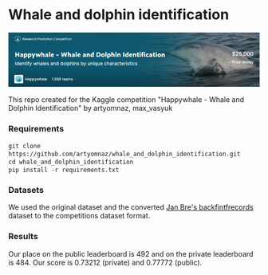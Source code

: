 # Whale and dolphin identification

![banner](/sup_mat/banner.png)

This repo created for the Kaggle competition "Happywhale - Whale and Dolphin Identification" by artyomnaz, max_vasyuk

### Requirements
```
git clone https://github.com/artyomnaz/whale_and_dolphin_identification.git
cd whale_and_dolphin_identification
pip install -r requirements.txt
```

### Datasets
We used the original dataset and the converted [Jan Bre's backfintfrecords](https://www.kaggle.com/datasets/jpbremer/backfintfrecords) dataset to the competitions dataset format.

### Results
Our place on the public leaderboard is 492 and on the private leaderboard is 484. Our score is 0.73212 (private) and 0.77772 (public).
